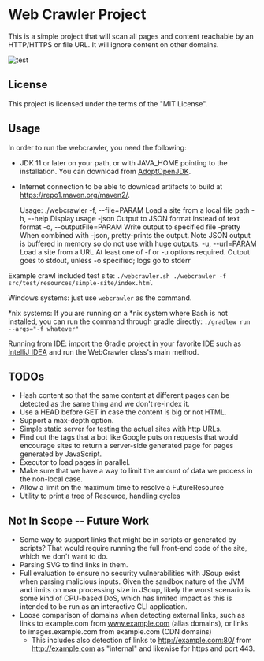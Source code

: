 # Web Crawler Project

This is a simple project that will scan all pages and content reachable by an HTTP/HTTPS or file URL. It will ignore
content on other domains.

![test](https://github.com/gillius/webcrawler/workflows/test/badge.svg?branch=main)

## License

This project is licensed under the terms of the "MIT License".

## Usage

In order to run tbe webcrawler, you need the following:

* JDK 11 or later on your path, or with JAVA_HOME pointing to the installation. You can download from
  [AdoptOpenJDK](https://adoptopenjdk.net/?variant=openjdk11&jvmVariant=hotspot).
* Internet connection to be able to download artifacts to build at https://repo1.maven.org/maven2/.


    Usage: ./webcrawler <options>
      -f, --file=PARAM         Load a site from a local file path
      -h, --help               Display usage
          -json                Output to JSON format instead of text format
      -o, --outputFile=PARAM   Write output to specified file
          -pretty              When combined with -json, pretty-prints the output.
                                 Note JSON output is buffered in memory so do not
                                 use with huge outputs.
      -u, --url=PARAM          Load a site from a URL
    At least one of -f or -u options required.
    Output goes to stdout, unless -o specified; logs go to stderr

Example crawl included test site: `./webcrawler.sh ./webcrawler -f src/test/resources/simple-site/index.html`

Windows systems: just use `webcrawler` as the command.

*nix systems: If you are running on a *nix system where Bash is not installed, you can run the command through gradle
directly: `./gradlew run --args="-f whatever"`

Running from IDE: import the Gradle project in your favorite IDE such as [IntelliJ IDEA](https://www.jetbrains.com/idea/)
and run the WebCrawler class's main method.

## TODOs

* Hash content so that the same content at different pages can be detected as the same thing and we
  don't re-index it.
* Use a HEAD before GET in case the content is big or not HTML.
* Support a max-depth option.
* Simple static server for testing the actual sites with http URLs.
* Find out the tags that a bot like Google puts on requests that would encourage sites to return a
  server-side generated page for pages generated by JavaScript.
* Executor to load pages in parallel.
* Make sure that we have a way to limit the amount of data we process in the non-local case.
* Allow a limit on the maximum time to resolve a FutureResource
* Utility to print a tree of Resource, handling cycles
  
## Not In Scope -- Future Work
* Some way to support links that might be in scripts or generated by scripts? That would require running
  the full front-end code of the site, which we don't want to do.
* Parsing SVG to find links in them.
* Full evaluation to ensure no security vulnerabilities with JSoup exist when parsing malicious inputs. Given the
  sandbox nature of the JVM and limits on max processing size in JSoup, likely the worst scenario is some kind of
  CPU-based DoS, which has limited impact as this is intended to be run as an interactive CLI application.
* Loose comparison of domains when detecting external links, such as links to example.com from www.example.com
  (alias domains), or links to images.example.com from example.com (CDN domains)
  * This includes also detection of links to http://example.com:80/ from http://example.com as "internal" and likewise
    for https and port 443.